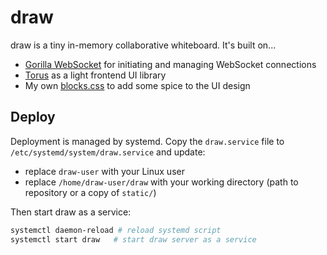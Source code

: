# draw

draw is a tiny in-memory collaborative whiteboard. It's built on...

- [Gorilla WebSocket](https://github.com/gorilla/websocket) for initiating and managing WebSocket connections
- [Torus](https://github.com/thesephist/torus) as a light frontend UI library
- My own [blocks.css](https://thesephist.github.io/blocks.css/) to add some spice to the UI design

## Deploy

Deployment is managed by systemd. Copy the `draw.service` file to `/etc/systemd/system/draw.service` and update:

- replace `draw-user` with your Linux user
- replace `/home/draw-user/draw` with your working directory (path to repository or a copy of `static/`)

Then start draw as a service:

```sh
systemctl daemon-reload # reload systemd script
systemctl start draw   # start draw server as a service
```
